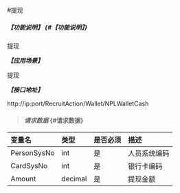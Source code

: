 #提现
##### _【功能说明】_ {#【功能说明】}

提现

_**【应用场景】**_

提现

_**【接口地址】**_

http://ip:port/RecruitAction/Wallet/NPLWalletCash

> #### _请求数据_ {#请求数据}

| 变量名 | 类型 | 是否必须 | 描述 |
| :--- | :--- | :--- | :--- |
| PersonSysNo | int | 是 | 人员系统编码 |
| CardSysNo| int| 是 | 银行卡编码|
| Amount | decimal | 是 | 提现金额 |


